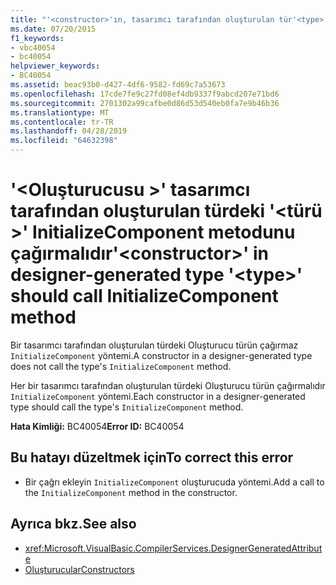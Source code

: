 ```yaml
---
title: "'<constructor>'ın, tasarımcı tarafından oluşturulan tür'<type>' InitializeComponent metodunu çağırmalıdır"
ms.date: 07/20/2015
f1_keywords:
- vbc40054
- bc40054
helpviewer_keywords:
- BC40054
ms.assetid: beac93b0-d427-4df6-9582-fd69c7a53673
ms.openlocfilehash: 17cde7fe9c27fd08ef4db9337f9abcd207e71bd6
ms.sourcegitcommit: 2701302a99cafbe0d86d53d540eb0fa7e9b46b36
ms.translationtype: MT
ms.contentlocale: tr-TR
ms.lasthandoff: 04/28/2019
ms.locfileid: "64632398"
---
```

# <a name="constructor-in-designer-generated-type-type-should-call-initializecomponent-method"></a><span data-ttu-id="a200a-102">'\<Oluşturucusu >' tasarımcı tarafından oluşturulan türdeki '\<türü >' InitializeComponent metodunu çağırmalıdır</span><span class="sxs-lookup"><span data-stu-id="a200a-102">'\<constructor>' in designer-generated type '\<type>' should call InitializeComponent method</span></span>
<span data-ttu-id="a200a-103">Bir tasarımcı tarafından oluşturulan türdeki Oluşturucu türün çağırmaz `InitializeComponent` yöntemi.</span><span class="sxs-lookup"><span data-stu-id="a200a-103">A constructor in a designer-generated type does not call the type's `InitializeComponent` method.</span></span>  
  
 <span data-ttu-id="a200a-104">Her bir tasarımcı tarafından oluşturulan türdeki Oluşturucu türün çağırmalıdır `InitializeComponent` yöntemi.</span><span class="sxs-lookup"><span data-stu-id="a200a-104">Each constructor in a designer-generated type should call the type's `InitializeComponent` method.</span></span>  
  
 <span data-ttu-id="a200a-105">**Hata Kimliği:** BC40054</span><span class="sxs-lookup"><span data-stu-id="a200a-105">**Error ID:** BC40054</span></span>  
  
## <a name="to-correct-this-error"></a><span data-ttu-id="a200a-106">Bu hatayı düzeltmek için</span><span class="sxs-lookup"><span data-stu-id="a200a-106">To correct this error</span></span>  
  
- <span data-ttu-id="a200a-107">Bir çağrı ekleyin `InitializeComponent` oluşturucuda yöntemi.</span><span class="sxs-lookup"><span data-stu-id="a200a-107">Add a call to the `InitializeComponent` method in the constructor.</span></span>  
  
## <a name="see-also"></a><span data-ttu-id="a200a-108">Ayrıca bkz.</span><span class="sxs-lookup"><span data-stu-id="a200a-108">See also</span></span>

- <xref:Microsoft.VisualBasic.CompilerServices.DesignerGeneratedAttribute>
- [<span data-ttu-id="a200a-109">Oluşturucular</span><span class="sxs-lookup"><span data-stu-id="a200a-109">Constructors</span></span>](~/docs/visual-basic/programming-guide/concepts/object-oriented-programming.md#constructors)

